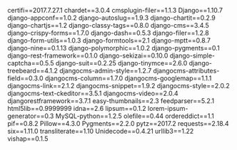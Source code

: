 certifi==2017.7.27.1
chardet==3.0.4
cmsplugin-filer==1.1.3
Django==1.10.7
django-appconf==1.0.2
django-autoslug==1.9.3
django-chartit==0.2.9
django-chartjs==1.2
django-classy-tags==0.8.0
django-cms==3.4.5
django-crispy-forms==1.7.0
django-dash==0.5.3
django-filer==1.2.8
django-form-utils==1.0.3
django-formtools==2.1
django-mptt==0.8.7
django-nine==0.1.13
django-polymorphic==1.0.2
django-pygments==0.1
django-rest-framework==0.1.0
django-sekizai==0.10.0
django-simple-captcha==0.5.5
django-suit==0.2.25
django-tinymce==2.6.0
django-treebeard==4.1.2
djangocms-admin-style==1.2.7
djangocms-attributes-field==0.3.0
djangocms-column==1.7.0
djangocms-googlemap==1.1.1
djangocms-link==2.1.2
djangocms-snippet==1.9.2
djangocms-style==2.0.2
djangocms-text-ckeditor==3.5.1
djangocms-video==2.0.4
djangorestframework==3.7.1
easy-thumbnails==2.3
feedparser==5.2.1
html5lib==0.9999999
idna==2.6
lipsum==0.1.2
lorem-ipsum-generator==0.3
MySQL-python==1.2.5
olefile==0.44
ordereddict==1.1
pif==0.8.2
Pillow==4.3.0
Pygments==2.2.0
pytz==2017.2
requests==2.18.4
six==1.11.0
transliterate==1.10
Unidecode==0.4.21
urllib3==1.22
vishap==0.1.5
